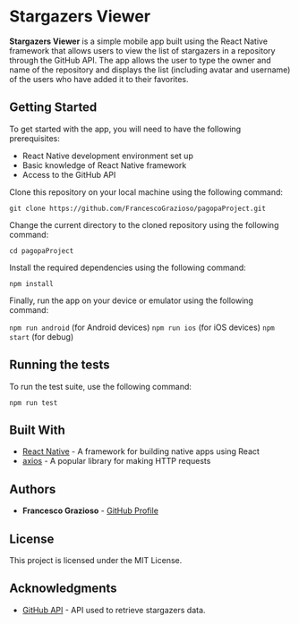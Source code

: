#  Stargazers Viewer

**Stargazers Viewer** is a simple mobile app built using the React Native framework that allows users to view the list of stargazers in a repository through the GitHub API. The app allows the user to type the owner and name of the repository and displays the list (including avatar and username) of the users who have added it to their favorites.


## Getting Started

To get started with the app, you will need to have the following prerequisites:

-   React Native development environment set up
-   Basic knowledge of React Native framework
-   Access to the GitHub API

Clone this repository on your local machine using the following command:

`git clone https://github.com/FrancescoGrazioso/pagopaProject.git`

Change the current directory to the cloned repository using the following command:

`cd pagopaProject` 

Install the required dependencies using the following command:

`npm install` 

Finally, run the app on your device or emulator using the following command:

`npm run android` (for Android devices)
`npm run ios` (for iOS devices)
`npm start` (for debug)


## Running the tests

To run the test suite, use the following command:

`npm run test`


## Built With

-   [React Native](https://facebook.github.io/react-native/) - A framework for building native apps using React
-   [axios](https://github.com/axios/axios) - A popular library for making HTTP requests

## Authors

-   **Francesco Grazioso** - [GitHub Profile](https://github.com/FrancescoGrazioso)

## License

This project is licensed under the MIT License.

## Acknowledgments

-   [GitHub API](https://docs.github.com/en/rest/) - API used to retrieve stargazers data.